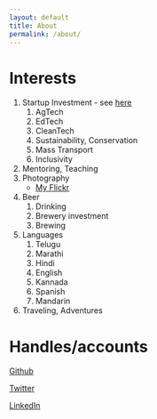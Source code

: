 ```yaml
---
layout: default
title: About
permalink: /about/
---
```


# Interests
1. Startup Investment - see [here](investments)
    1. AgTech
    1. EdTech
    1. CleanTech
    1. Sustainability, Conservation
    1. Mass Transport
    1. Inclusivity
1. Mentoring, Teaching
1. Photography
    - [My Flickr](https://flickr.com/people/waterlord/)
1. Beer
    1. Drinking
    1. Brewery investment
    1. Brewing
1. Languages
    1. Telugu
    1. Marathi
    1. Hindi
    1. English
    1. Kannada
    1. Spanish
    1. Mandarin
1. Traveling, Adventures

# Handles/accounts
[Github](https://www.github.com/varunturlapati)

[Twitter](https://www.twitter.com/varunturlapati)

[LinkedIn](https://www.linkedin.com/in/varunturlapati)
